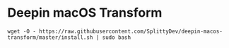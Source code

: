 # Deepin macOS Transform

`wget -O - https://raw.githubusercontent.com/SplittyDev/deepin-macos-transform/master/install.sh | sudo bash`
